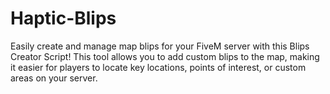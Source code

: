 # Haptic-Blips
Easily create and manage map blips for your FiveM server with this Blips Creator Script! This tool allows you to add custom blips to the map, making it easier for players to locate key locations, points of interest, or custom areas on your server.
